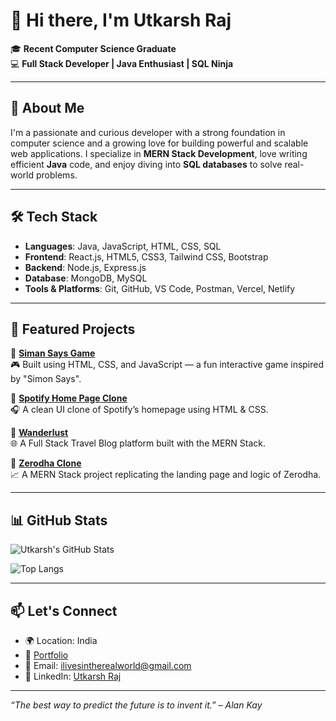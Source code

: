 # 👋 Hi there, I'm Utkarsh Raj

🎓 **Recent Computer Science Graduate**  
💻 **Full Stack Developer | Java Enthusiast | SQL Ninja**

---

## 🚀 About Me

I'm a passionate and curious developer with a strong foundation in computer science and a growing love for building powerful and scalable web applications. I specialize in **MERN Stack Development**, love writing efficient **Java** code, and enjoy diving into **SQL databases** to solve real-world problems.

---

## 🛠️ Tech Stack

- **Languages**: Java, JavaScript, HTML, CSS, SQL
- **Frontend**: React.js, HTML5, CSS3, Tailwind CSS, Bootstrap
- **Backend**: Node.js, Express.js
- **Database**: MongoDB, MySQL
- **Tools & Platforms**: Git, GitHub, VS Code, Postman, Vercel, Netlify

---

## 📌 Featured Projects

🌟 [**Siman Says Game**](https://github.com/Utkarsh-Raj-Profile/Siman-Says-Game)  
🎮 Built using HTML, CSS, and JavaScript — a fun interactive game inspired by "Simon Says".

🌟 [**Spotify Home Page Clone**](https://github.com/Utkarsh-Raj-Profile/Spotify-Home-page-colon)  
🎧 A clean UI clone of Spotify’s homepage using HTML & CSS.

🌟 [**Wanderlust**](https://github.com/Utkarsh-Raj-Profile/Wanderlust)  
🌐 A Full Stack Travel Blog platform built with the MERN Stack.

🌟 [**Zerodha Clone**](https://github.com/Utkarsh-Raj-Profile/Zerodha_Apna_College)  
📈 A MERN Stack project replicating the landing page and logic of Zerodha.

---

## 📊 GitHub Stats

![Utkarsh's GitHub Stats](https://github-readme-stats.vercel.app/api?username=Utkarsh-Raj-Profile&show_icons=true&theme=radical)

![Top Langs](https://github-readme-stats.vercel.app/api/top-langs/?username=Utkarsh-Raj-Profile&layout=compact&theme=radical)

---

## 📫 Let's Connect

- 🌍 Location: India
- 🔗 [Portfolio](https://bento.me/utkarsh-raj)
- 📧 Email: ilivesintherealworld@gmail.com 
- 💼 LinkedIn: [Utkarsh Raj](https://www.linkedin.com/in/utkarsh-raj-026994224/)

---

_“The best way to predict the future is to invent it.” – Alan Kay_

